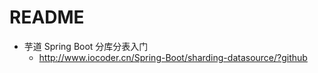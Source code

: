 # README

- 芋道 Spring Boot 分库分表入门
    - <http://www.iocoder.cn/Spring-Boot/sharding-datasource/?github>
